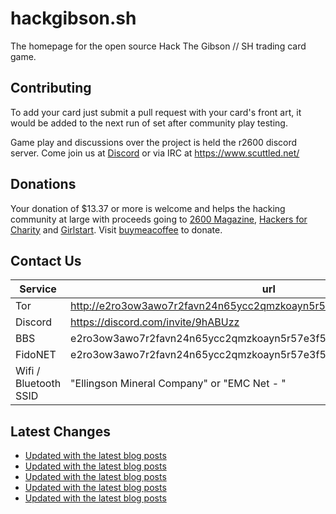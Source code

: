 # hackgibson.sh
The homepage for the open source Hack The Gibson // SH trading card game.


## Contributing

To add your card just submit a pull request with your card's front art, it would be added to the next run of set after community play testing.

Game play and discussions over the project is held the r2600 discord server. Come join us at [Discord](https://discord.com/invite/9hABUzz) or via IRC at https://www.scuttled.net/


## Donations

Your donation of $13.37 or more is welcome and helps the hacking community at large with proceeds going to [2600 Magazine](https://2600.com/), [Hackers for Charity](https://hackersforcharity.org) and [Girlstart](https://girlstart.org).  Visit [buymeacoffee](https://www.buymeacoffee.com/hackgibson.sh) to donate.


## Contact Us

Service | url
-|-
Tor | http://e2ro3ow3awo7r2favn24n65ycc2qmzkoayn5r57e3f56nvjwdcgg32ad.onion
Discord | https://discord.com/invite/9hABUzz
BBS | e2ro3ow3awo7r2favn24n65ycc2qmzkoayn5r57e3f56nvjwdcgg32ad.onion:23
FidoNET | e2ro3ow3awo7r2favn24n65ycc2qmzkoayn5r57e3f56nvjwdcgg32ad.onion:24554
Wifi / Bluetooth SSID | "Ellingson Mineral Company" or "EMC Net - <fidonet address>"

## Latest Changes
<!-- BLOG-POST-LIST:START -->
- [Updated with the latest blog posts](https://github.com/DFW2600/hackgibson.sh/commit/c57ec377a682dca2fc218a48160e70d0bff84517)
- [Updated with the latest blog posts](https://github.com/DFW2600/hackgibson.sh/commit/08a7a3ba5fbcbe61a22e2c59832cfa07f70c16c0)
- [Updated with the latest blog posts](https://github.com/DFW2600/hackgibson.sh/commit/442a1567b7d331e2e3aac1e565cf1a73e4263550)
- [Updated with the latest blog posts](https://github.com/DFW2600/hackgibson.sh/commit/288207f00ef3a87f663f072c9c9a8117400dd0d3)
- [Updated with the latest blog posts](https://github.com/DFW2600/hackgibson.sh/commit/d267af9d72ecd458e15860a61134c2a3bd041b64)
<!-- BLOG-POST-LIST:END -->
